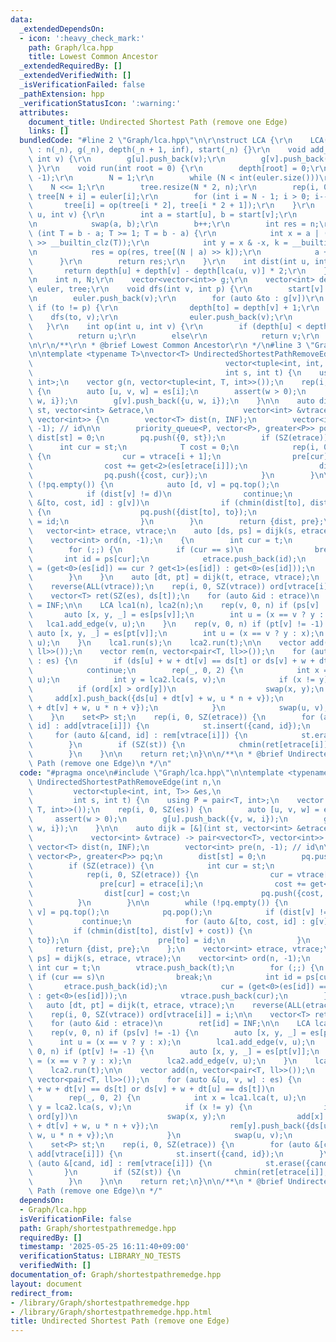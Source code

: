 ```yaml
---
data:
  _extendedDependsOn:
  - icon: ':heavy_check_mark:'
    path: Graph/lca.hpp
    title: Lowest Common Ancestor
  _extendedRequiredBy: []
  _extendedVerifiedWith: []
  _isVerificationFailed: false
  _pathExtension: hpp
  _verificationStatusIcon: ':warning:'
  attributes:
    document_title: Undirected Shortest Path (remove one Edge)
    links: []
  bundledCode: "#line 2 \"Graph/lca.hpp\"\n\r\nstruct LCA {\r\n    LCA(int _n = 0)\
    \ : n(_n), g(_n), depth(_n + 1, inf), start(_n) {}\r\n    void add_edge(int u,\
    \ int v) {\r\n        g[u].push_back(v);\r\n        g[v].push_back(u);\r\n   \
    \ }\r\n    void run(int root = 0) {\r\n        depth[root] = 0;\r\n        dfs(root,\
    \ -1);\r\n        N = 1;\r\n        while (N < int(euler.size()))\r\n        \
    \    N <<= 1;\r\n        tree.resize(N * 2, n);\r\n        rep(i, 0, euler.size())\
    \ tree[N + i] = euler[i];\r\n        for (int i = N - 1; i > 0; i--)\r\n     \
    \       tree[i] = op(tree[i * 2], tree[i * 2 + 1]);\r\n    }\r\n    int lca(int\
    \ u, int v) {\r\n        int a = start[u], b = start[v];\r\n        if (a > b)\r\
    \n            swap(a, b);\r\n        b++;\r\n        int res = n;\r\n        for\
    \ (int T = b - a; T >= 1; T = b - a) {\r\n            int x = a | ((1U << 31)\
    \ >> __builtin_clz(T));\r\n            int y = x & -x, k = __builtin_ctz(x);\r\
    \n            res = op(res, tree[(N | a) >> k]);\r\n            a += y;\r\n  \
    \      }\r\n        return res;\r\n    }\r\n    int dist(int u, int v) {\r\n \
    \       return depth[u] + depth[v] - depth[lca(u, v)] * 2;\r\n    }\r\n\r\n  private:\r\
    \n    int n, N;\r\n    vector<vector<int>> g;\r\n    vector<int> depth, start,\
    \ euler, tree;\r\n    void dfs(int v, int p) {\r\n        start[v] = euler.size();\r\
    \n        euler.push_back(v);\r\n        for (auto &to : g[v])\r\n           \
    \ if (to != p) {\r\n                depth[to] = depth[v] + 1;\r\n            \
    \    dfs(to, v);\r\n                euler.push_back(v);\r\n            }\r\n \
    \   }\r\n    int op(int u, int v) {\r\n        if (depth[u] < depth[v])\r\n  \
    \          return u;\r\n        else\r\n            return v;\r\n    }\r\n};\r\
    \n\r\n/**\r\n * @brief Lowest Common Ancestor\r\n */\n#line 3 \"Graph/shortestpathremedge.hpp\"\
    \n\ntemplate <typename T>\nvector<T> UndirectedShortestPathRemoveEdge(int n,\n\
    \                                           vector<tuple<int, int, T>> &es,\n\
    \                                           int s, int t) {\n    using P = pair<T,\
    \ int>;\n    vector g(n, vector<tuple<int, T, int>>());\n    rep(i, 0, SZ(es))\
    \ {\n        auto [u, v, w] = es[i];\n        assert(w > 0);\n        g[u].push_back({v,\
    \ w, i});\n        g[v].push_back({u, w, i});\n    }\n\n    auto dijk = [&](int\
    \ st, vector<int> &etrace,\n                    vector<int> &vtrace) -> pair<vector<T>,\
    \ vector<int>> {\n        vector<T> dist(n, INF);\n        vector<int> pre(n,\
    \ -1); // id\n\n        priority_queue<P, vector<P>, greater<P>> pq;\n       \
    \ dist[st] = 0;\n        pq.push({0, st});\n        if (SZ(etrace)) {\n      \
    \      int cur = st;\n            T cost = 0;\n            rep(i, 0, SZ(etrace))\
    \ {\n                cur = vtrace[i + 1];\n                pre[cur] = etrace[i];\n\
    \                cost += get<2>(es[etrace[i]]);\n                dist[cur] = cost;\n\
    \                pq.push({cost, cur});\n            }\n        }\n\n        while\
    \ (!pq.empty()) {\n            auto [d, v] = pq.top();\n            pq.pop();\n\
    \            if (dist[v] != d)\n                continue;\n            for (auto\
    \ &[to, cost, id] : g[v])\n                if (chmin(dist[to], dist[v] + cost))\
    \ {\n                    pq.push({dist[to], to});\n                    pre[to]\
    \ = id;\n                }\n        }\n        return {dist, pre};\n    };\n \
    \   vector<int> etrace, vtrace;\n    auto [ds, ps] = dijk(s, etrace, vtrace);\n\
    \    vector<int> ord(n, -1);\n    {\n        int cur = t;\n        vtrace.push_back(t);\n\
    \        for (;;) {\n            if (cur == s)\n                break;\n     \
    \       int id = ps[cur];\n            etrace.push_back(id);\n            cur\
    \ = (get<0>(es[id]) == cur ? get<1>(es[id]) : get<0>(es[id]));\n            vtrace.push_back(cur);\n\
    \        }\n    }\n    auto [dt, pt] = dijk(t, etrace, vtrace);\n    reverse(ALL(etrace));\n\
    \    reverse(ALL(vtrace));\n    rep(i, 0, SZ(vtrace)) ord[vtrace[i]] = i;\n\n\
    \    vector<T> ret(SZ(es), ds[t]);\n    for (auto &id : etrace)\n        ret[id]\
    \ = INF;\n\n    LCA lca1(n), lca2(n);\n    rep(v, 0, n) if (ps[v] != -1) {\n \
    \       auto [x, y, _] = es[ps[v]];\n        int u = (x == v ? y : x);\n     \
    \   lca1.add_edge(v, u);\n    }\n    rep(v, 0, n) if (pt[v] != -1) {\n       \
    \ auto [x, y, _] = es[pt[v]];\n        int u = (x == v ? y : x);\n        lca2.add_edge(v,\
    \ u);\n    }\n    lca1.run(s);\n    lca2.run(t);\n\n    vector add(n, vector<pair<T,\
    \ ll>>());\n    vector rem(n, vector<pair<T, ll>>());\n    for (auto &[u, v, w]\
    \ : es) {\n        if (ds[u] + w + dt[v] == ds[t] or ds[v] + w + dt[u] == ds[t])\n\
    \            continue;\n        rep(_, 0, 2) {\n            int x = lca1.lca(t,\
    \ u);\n            int y = lca2.lca(s, v);\n            if (x != y) {\n      \
    \          if (ord[x] > ord[y])\n                    swap(x, y);\n           \
    \     add[x].push_back({ds[u] + dt[v] + w, u * n + v});\n                rem[y].push_back({ds[u]\
    \ + dt[v] + w, u * n + v});\n            }\n            swap(u, v);\n        }\n\
    \    }\n    set<P> st;\n    rep(i, 0, SZ(etrace)) {\n        for (auto &[cand,\
    \ id] : add[vtrace[i]]) {\n            st.insert({cand, id});\n        }\n   \
    \     for (auto &[cand, id] : rem[vtrace[i]]) {\n            st.erase({cand, id});\n\
    \        }\n        if (SZ(st)) {\n            chmin(ret[etrace[i]], (*st.begin()).first);\n\
    \        }\n    }\n\n    return ret;\n}\n\n/**\n * @brief Undirected Shortest\
    \ Path (remove one Edge)\n */\n"
  code: "#pragma once\n#include \"Graph/lca.hpp\"\n\ntemplate <typename T>\nvector<T>\
    \ UndirectedShortestPathRemoveEdge(int n,\n                                  \
    \         vector<tuple<int, int, T>> &es,\n                                  \
    \         int s, int t) {\n    using P = pair<T, int>;\n    vector g(n, vector<tuple<int,\
    \ T, int>>());\n    rep(i, 0, SZ(es)) {\n        auto [u, v, w] = es[i];\n   \
    \     assert(w > 0);\n        g[u].push_back({v, w, i});\n        g[v].push_back({u,\
    \ w, i});\n    }\n\n    auto dijk = [&](int st, vector<int> &etrace,\n       \
    \             vector<int> &vtrace) -> pair<vector<T>, vector<int>> {\n       \
    \ vector<T> dist(n, INF);\n        vector<int> pre(n, -1); // id\n\n        priority_queue<P,\
    \ vector<P>, greater<P>> pq;\n        dist[st] = 0;\n        pq.push({0, st});\n\
    \        if (SZ(etrace)) {\n            int cur = st;\n            T cost = 0;\n\
    \            rep(i, 0, SZ(etrace)) {\n                cur = vtrace[i + 1];\n \
    \               pre[cur] = etrace[i];\n                cost += get<2>(es[etrace[i]]);\n\
    \                dist[cur] = cost;\n                pq.push({cost, cur});\n  \
    \          }\n        }\n\n        while (!pq.empty()) {\n            auto [d,\
    \ v] = pq.top();\n            pq.pop();\n            if (dist[v] != d)\n     \
    \           continue;\n            for (auto &[to, cost, id] : g[v])\n       \
    \         if (chmin(dist[to], dist[v] + cost)) {\n                    pq.push({dist[to],\
    \ to});\n                    pre[to] = id;\n                }\n        }\n   \
    \     return {dist, pre};\n    };\n    vector<int> etrace, vtrace;\n    auto [ds,\
    \ ps] = dijk(s, etrace, vtrace);\n    vector<int> ord(n, -1);\n    {\n       \
    \ int cur = t;\n        vtrace.push_back(t);\n        for (;;) {\n           \
    \ if (cur == s)\n                break;\n            int id = ps[cur];\n     \
    \       etrace.push_back(id);\n            cur = (get<0>(es[id]) == cur ? get<1>(es[id])\
    \ : get<0>(es[id]));\n            vtrace.push_back(cur);\n        }\n    }\n \
    \   auto [dt, pt] = dijk(t, etrace, vtrace);\n    reverse(ALL(etrace));\n    reverse(ALL(vtrace));\n\
    \    rep(i, 0, SZ(vtrace)) ord[vtrace[i]] = i;\n\n    vector<T> ret(SZ(es), ds[t]);\n\
    \    for (auto &id : etrace)\n        ret[id] = INF;\n\n    LCA lca1(n), lca2(n);\n\
    \    rep(v, 0, n) if (ps[v] != -1) {\n        auto [x, y, _] = es[ps[v]];\n  \
    \      int u = (x == v ? y : x);\n        lca1.add_edge(v, u);\n    }\n    rep(v,\
    \ 0, n) if (pt[v] != -1) {\n        auto [x, y, _] = es[pt[v]];\n        int u\
    \ = (x == v ? y : x);\n        lca2.add_edge(v, u);\n    }\n    lca1.run(s);\n\
    \    lca2.run(t);\n\n    vector add(n, vector<pair<T, ll>>());\n    vector rem(n,\
    \ vector<pair<T, ll>>());\n    for (auto &[u, v, w] : es) {\n        if (ds[u]\
    \ + w + dt[v] == ds[t] or ds[v] + w + dt[u] == ds[t])\n            continue;\n\
    \        rep(_, 0, 2) {\n            int x = lca1.lca(t, u);\n            int\
    \ y = lca2.lca(s, v);\n            if (x != y) {\n                if (ord[x] >\
    \ ord[y])\n                    swap(x, y);\n                add[x].push_back({ds[u]\
    \ + dt[v] + w, u * n + v});\n                rem[y].push_back({ds[u] + dt[v] +\
    \ w, u * n + v});\n            }\n            swap(u, v);\n        }\n    }\n\
    \    set<P> st;\n    rep(i, 0, SZ(etrace)) {\n        for (auto &[cand, id] :\
    \ add[vtrace[i]]) {\n            st.insert({cand, id});\n        }\n        for\
    \ (auto &[cand, id] : rem[vtrace[i]]) {\n            st.erase({cand, id});\n \
    \       }\n        if (SZ(st)) {\n            chmin(ret[etrace[i]], (*st.begin()).first);\n\
    \        }\n    }\n\n    return ret;\n}\n\n/**\n * @brief Undirected Shortest\
    \ Path (remove one Edge)\n */"
  dependsOn:
  - Graph/lca.hpp
  isVerificationFile: false
  path: Graph/shortestpathremedge.hpp
  requiredBy: []
  timestamp: '2025-05-25 16:11:40+09:00'
  verificationStatus: LIBRARY_NO_TESTS
  verifiedWith: []
documentation_of: Graph/shortestpathremedge.hpp
layout: document
redirect_from:
- /library/Graph/shortestpathremedge.hpp
- /library/Graph/shortestpathremedge.hpp.html
title: Undirected Shortest Path (remove one Edge)
---
```

